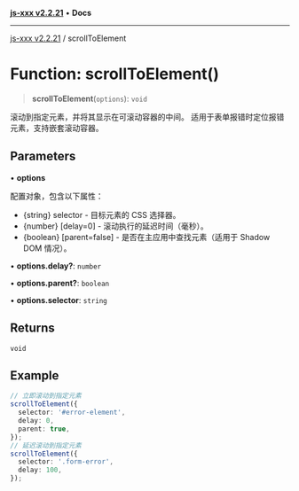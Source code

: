 [**js-xxx v2.2.21**](../README.md) • **Docs**

***

[js-xxx v2.2.21](../README.md) / scrollToElement

# Function: scrollToElement()

> **scrollToElement**(`options`): `void`

滚动到指定元素，并将其显示在可滚动容器的中间。
适用于表单报错时定位报错元素，支持嵌套滚动容器。

## Parameters

• **options**

配置对象，包含以下属性：
  - {string} selector - 目标元素的 CSS 选择器。
  - {number} [delay=0] - 滚动执行的延迟时间（毫秒）。
  - {boolean} [parent=false] - 是否在主应用中查找元素（适用于 Shadow DOM 情况）。

• **options.delay?**: `number`

• **options.parent?**: `boolean`

• **options.selector**: `string`

## Returns

`void`

## Example

```ts
// 立即滚动到指定元素
scrollToElement({
  selector: '#error-element',
  delay: 0,
  parent: true,
});
// 延迟滚动到指定元素
scrollToElement({
  selector: '.form-error',
  delay: 100,
});
```
